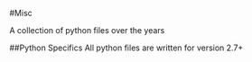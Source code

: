 #Misc

A collection of python files over the years

##Python Specifics
All python files are written for version 2.7+
